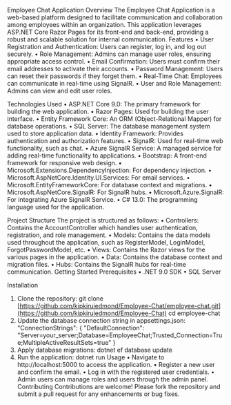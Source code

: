 Employee Chat Application
Overview
The Employee Chat Application is a web-based platform designed to facilitate communication and collaboration among employees within an organization. This application leverages ASP.NET Core Razor Pages for its front-end and back-end, providing a robust and scalable solution for internal communication.
Features
•	User Registration and Authentication: Users can register, log in, and log out securely.
•	Role Management: Admins can manage user roles, ensuring appropriate access control.
•	Email Confirmation: Users must confirm their email addresses to activate their accounts.
•	Password Management: Users can reset their passwords if they forget them.
•	Real-Time Chat: Employees can communicate in real-time using SignalR.
•	User and Role Management: Admins can view and edit user roles.

Technologies Used
•	ASP.NET Core 9.0: The primary framework for building the web application.
•	Razor Pages: Used for building the user interface.
•	Entity Framework Core: An ORM (Object-Relational Mapper) for database operations.
•	SQL Server: The database management system used to store application data.
•	Identity Framework: Provides authentication and authorization features.
•	SignalR: Used for real-time web functionality, such as chat.
•	Azure SignalR Service: A managed service for adding real-time functionality to applications.
•	Bootstrap: A front-end framework for responsive web design.
•	Microsoft.Extensions.DependencyInjection: For dependency injection.
•	Microsoft.AspNetCore.Identity.UI.Services: For email services.
•	Microsoft.EntityFrameworkCore: For database context and migrations.
•	Microsoft.AspNetCore.SignalR: For SignalR hubs.
•	Microsoft.Azure.SignalR: For integrating Azure SignalR Service.
•	C# 13.0: The programming language used for the application.

Project Structure
The project is structured as follows:
•	Controllers: Contains the AccountController which handles user authentication, registration, and role management.
•	Models: Contains the data models used throughout the application, such as RegisterModel, LoginModel, ForgotPasswordModel, etc.
•	Views: Contains the Razor views for the various pages in the application.
•	Data: Contains the database context and migration files.
•	Hubs: Contains the SignalR hubs for real-time communication.
Getting Started
Prerequisites
•	.NET 9.0 SDK
•	SQL Server

Installation
1.	Clone the repository:
       git clone [https://github.com/kipkiruiedmond/Employee-Chat/employee-chat.git](https://github.com/kipkiruiedmond/Employee-Chat)
    cd employee-chat
2.	Update the database connection string in appsettings.json:
	    "ConnectionStrings": {
        "DefaultConnection": "Server=your_server;Database=EmployeeChat;Trusted_Connection=True;MultipleActiveResultSets=true"
    }
3.	Apply database migrations:
       dotnet ef database update
4.	Run the application:
       dotnet run
Usage
•	Navigate to http://localhost:5000 to access the application.
•	Register a new user and confirm the email.
•	Log in with the registered user credentials.
•	Admin users can manage roles and users through the admin panel.
Contributing
Contributions are welcome! Please fork the repository and submit a pull request for any enhancements or bug fixes.
